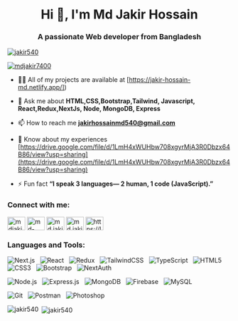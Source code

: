 <h1 align="center">Hi 👋, I'm Md Jakir Hossain</h1>
<h3 align="center">A passionate Web developer from Bangladesh</h3>

<p align="left"> <a href="https://github.com/ryo-ma/github-profile-trophy"><img src="https://github-profile-trophy.vercel.app/?username=jakir540" alt="jakir540" /></a> </p>

<p align="left"> <a href="https://twitter.com/mdjakir7400" target="blank"><img src="https://img.shields.io/twitter/follow/mdjakir7400?logo=twitter&style=for-the-badge" alt="mdjakir7400" /></a> </p>

- 👨‍💻 All of my projects are available at [https://jakir-hossain-md.netlify.app/])

- 💬 Ask me about **HTML,CSS,Bootstrap,Tailwind, Javascript, React,Redux,NextJs, Node, MongoDB, Express**

- 📫 How to reach me **jakirhossainmd540@gmail.com**

- 📄 Know about my experiences [https://drive.google.com/file/d/1LmH4xWUHbw708xgyrMjA3R0Dbzx64B86/view?usp=sharing](https://drive.google.com/file/d/1LmH4xWUHbw708xgyrMjA3R0Dbzx64B86/view?usp=sharing)

- ⚡ Fun fact **“I speak 3 languages— 2 human, 1 code (JavaScript).”**

<h3 align="left">Connect with me:</h3>
<p align="left">
<a href="https://twitter.com/mdjakir7400" target="blank"><img align="center" src="https://raw.githubusercontent.com/rahuldkjain/github-profile-readme-generator/master/src/images/icons/Social/twitter.svg" alt="mdjakir7400" height="30" width="40" /></a>
<a href="https://linkedin.com/in/md-jakir-hossain-1398741b2/" target="blank"><img align="center" src="https://raw.githubusercontent.com/rahuldkjain/github-profile-readme-generator/master/src/images/icons/Social/linked-in-alt.svg" alt="md-jakir-hossain-1398741b2/" height="30" width="40" /></a>
<a href="https://fb.com/md.jakirhasan.9279" target="blank"><img align="center" src="https://raw.githubusercontent.com/rahuldkjain/github-profile-readme-generator/master/src/images/icons/Social/facebook.svg" alt="md.jakirhasan.9279" height="30" width="40" /></a>
<a href="https://instagram.com/md.jakirhasan.9279" target="blank"><img align="center" src="https://raw.githubusercontent.com/rahuldkjain/github-profile-readme-generator/master/src/images/icons/Social/instagram.svg" alt="md.jakirhasan.9279" height="30" width="40" /></a>
<a href="https://leetcode.com/MdJakirHossain/" target="blank"><img align="center" src="https://raw.githubusercontent.com/rahuldkjain/github-profile-readme-generator/master/src/images/icons/Social/leet-code.svg" alt="https://leetcode.com/mdjakirhossain/" height="30" width="40" /></a>
</p>

<h3 align="left">Languages and Tools:</h3>

![Next.js](https://img.shields.io/badge/-Next.js-black?logo=nextdotjs&style=social)&nbsp;&nbsp;
![React](https://img.shields.io/badge/-React-black?logo=react&style=social)&nbsp;&nbsp;
![Redux](https://img.shields.io/badge/-Redux-black?logo=redux&style=social)&nbsp;&nbsp;
![TailwindCSS](https://img.shields.io/badge/-TailwindCSS-black?logo=tailwindcss&style=social)&nbsp;&nbsp;
![TypeScript](https://img.shields.io/badge/-TypeScript-black?logo=typescript&style=social)&nbsp;&nbsp;
![HTML5](https://img.shields.io/badge/-HTML5-black?logo=html5&style=social)&nbsp;&nbsp;
![CSS3](https://img.shields.io/badge/-CSS3-black?logo=css3&style=social)&nbsp;&nbsp;
![Bootstrap](https://img.shields.io/badge/-Bootstrap-black?logo=bootstrap&style=social)&nbsp;&nbsp;
![NextAuth](https://img.shields.io/badge/-NextAuth-black?logo=auth0&style=social)&nbsp;&nbsp;




![Node.js](https://img.shields.io/badge/-Node.js-black?logo=node.js&style=social)&nbsp;&nbsp;
![Express.js](https://img.shields.io/badge/-Express.js-black?logo=express&style=social)&nbsp;&nbsp;
![MongoDB](https://img.shields.io/badge/-MongoDB-black?logo=mongodb&style=social)&nbsp;&nbsp;
![Firebase](https://img.shields.io/badge/-Firebase-black?logo=firebase&style=social)&nbsp;&nbsp;
![MySQL](https://img.shields.io/badge/-MySQL-black?logo=mysql&style=social)&nbsp;&nbsp;

![Git](https://img.shields.io/badge/-Git-black?logo=git&style=social)&nbsp;&nbsp;
![Postman](https://img.shields.io/badge/-Postman-black?logo=postman&style=social)&nbsp;&nbsp;
![Photoshop](https://img.shields.io/badge/-Photoshop-black?logo=adobe-photoshop&style=social)&nbsp;&nbsp;




<p><img align="left" src="https://github-readme-stats.vercel.app/api/top-langs?username=jakir540&show_icons=true&locale=en&layout=compact" alt="jakir540" /></p>

<p>&nbsp;<img align="center" src="https://github-readme-stats.vercel.app/api?username=jakir540&show_icons=true&locale=en" alt="jakir540" /></p>
